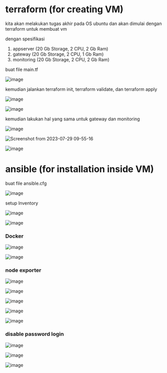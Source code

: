 # terraform (for creating VM)

kita akan melakukan tugas akhir pada OS ubuntu dan akan dimulai dengan terraform untuk membuat vm 

dengan spesifikasi
1. appserver (20 Gb Storage, 2 CPU, 2 Gb Ram)
2. gateway (20 Gb Storage, 2 CPU, 1 Gb Ram)
3. monitoring (20 Gb Storage, 2 CPU, 2 Gb Ram)

buat file main.tf

![image](https://github.com/fifa0903/devops17-finaltask-faizal/assets/132969781/ce8b18ed-77dd-4c65-8037-bb1517d6862a)

kemudian jalankan terraform init, terraform validate, dan terraform apply

![image](https://github.com/fifa0903/devops17-finaltask-faizal/assets/132969781/240e27f7-de2b-4047-bb1d-accda79216ea)

![image](https://github.com/fifa0903/devops17-finaltask-faizal/assets/132969781/28cf6748-1762-4903-851c-3499d582f590)

kemudian lakukan hal yang sama untuk gateway dan monitoring

![image](https://github.com/fifa0903/devops17-finaltask-faizal/assets/132969781/eb138845-9f08-4e51-97b6-ecad30915bbb)

![Screenshot from 2023-07-29 09-55-16](https://github.com/fifa0903/devops17-finaltask-faizal/assets/132969781/d35e938f-504f-4c49-8bb1-c31833d9bc1c)

![image](https://github.com/fifa0903/devops17-finaltask-faizal/assets/132969781/6153ad8e-60b7-4280-a70e-4ad8dfe43169)

# ansible (for installation inside VM)

buat file ansible.cfg

![image](https://github.com/fifa0903/devops17-finaltask-faizal/assets/132969781/8646410f-600d-422b-81f2-2b2cb2c39077)

setup Inventory

![image](https://github.com/fifa0903/devops17-finaltask-faizal/assets/132969781/fc2f7786-9b2e-4eb0-80da-04f5de4b270f)

![image](https://github.com/fifa0903/devops17-finaltask-faizal/assets/132969781/e8bffe97-de6f-48ae-9b65-e82fc88802f6)

### Docker

![image](https://github.com/fifa0903/devops17-finaltask-faizal/assets/132969781/0b392e24-e370-487b-9664-001244966fd2)

![image](https://github.com/fifa0903/devops17-finaltask-faizal/assets/132969781/d72c97fc-bae1-4385-8f3c-3b1c9a0d334a)

### node exporter

![image](https://github.com/fifa0903/devops17-finaltask-faizal/assets/132969781/e7e9952c-8441-4e20-ae48-450b795a14cd)

![image](https://github.com/fifa0903/devops17-finaltask-faizal/assets/132969781/56d52723-2ab8-4c9c-8312-ad7f0b506c40)

![image](https://github.com/fifa0903/devops17-finaltask-faizal/assets/132969781/dcadd138-8540-41db-abfb-1ecd1490f6cb)

![image](https://github.com/fifa0903/devops17-finaltask-faizal/assets/132969781/e17d1c0f-5660-433e-8510-9f4688bee627)

![image](https://github.com/fifa0903/devops17-finaltask-faizal/assets/132969781/1db80ab1-9cde-4562-82da-23212e4569d7)

### disable password login

![image](https://github.com/fifa0903/devops17-finaltask-faizal/assets/132969781/ac4816cb-2adf-4147-ae1c-c1ce486a8160)

![image](https://github.com/fifa0903/devops17-finaltask-faizal/assets/132969781/bd7cb23b-b076-485a-8c98-3d645bdda4c2)

![image](https://github.com/fifa0903/devops17-finaltask-faizal/assets/132969781/f39f67d5-a166-47c8-8d51-43adb1cecf94)

